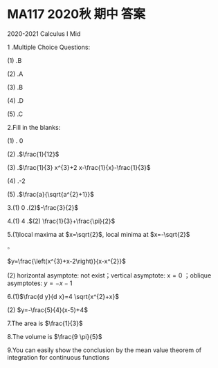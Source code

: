 # MA117 2020秋 期中 答案

2020-2021 Calculus I Mid

1 .Multiple Choice Questions:

(1) .B

(2) .A

(3) .B

(4) .D

(5) .C

2.Fill in the blanks:

(1) . 0

(2) .$\frac{1}{12}$

(3) .$\frac{1}{3} x^{3}+2 x-\frac{1}{x}-\frac{1}{3}$

(4) .-2

(5) .$\frac{a}{\sqrt{a^{2}+1}}$

3.(1) 0 .(2)$-\frac{3}{2}$

4.(1) 4 .$(2) \frac{1}{3}+\frac{\pi}{2}$

5.(1)local maxima at $x=\sqrt{2}$, local minima at $x=-\sqrt{2}$

$\square$

$y=\frac{\left(x^{3}+x-2\right)}{x-x^{2}}$

(2) horizontal asymptote: not exist；vertical asymptote:  $\mathrm{x}=0$ ；oblique asymptotes: $y=-x-1$

6.(1)$\frac{d y}{d x}=4 \sqrt{x^{2}+x}$

(2) $y=-\frac{5}{4}(x-5)+4$

7.The area is $\frac{1}{3}$

8.The volume is $\frac{9 \pi}{5}$

9.You can easily show the conclusion by the mean value theorem of integration for continuous functions
